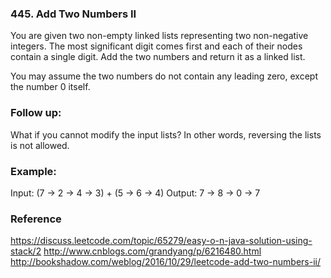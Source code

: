 ### 445. Add Two Numbers II
You are given two non-empty linked lists representing two non-negative integers. The most significant digit comes first and each of their nodes contain a single digit. Add the two numbers and return it as a linked list.

You may assume the two numbers do not contain any leading zero, except the number 0 itself.

### Follow up:
What if you cannot modify the input lists? In other words, reversing the lists is not allowed.

### Example:
Input: (7 -> 2 -> 4 -> 3) + (5 -> 6 -> 4)
Output: 7 -> 8 -> 0 -> 7

### Reference
https://discuss.leetcode.com/topic/65279/easy-o-n-java-solution-using-stack/2
http://www.cnblogs.com/grandyang/p/6216480.html
http://bookshadow.com/weblog/2016/10/29/leetcode-add-two-numbers-ii/
